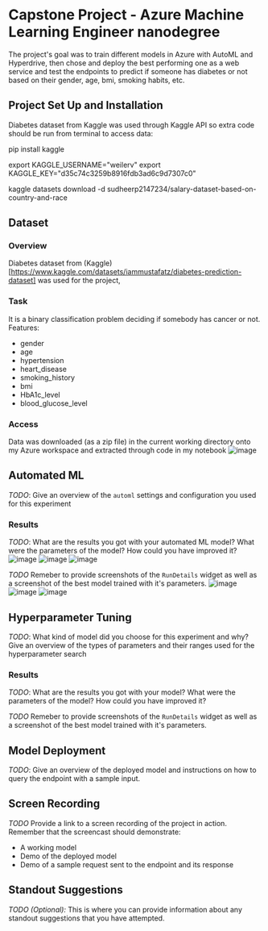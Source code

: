 # Capstone Project - Azure Machine Learning Engineer nanodegree

The project's goal was to train different models in Azure with AutoML and Hyperdrive, then chose and deploy the best performing one as a web service and test the endpoints to predict if someone has diabetes or not based on their gender, age, bmi, smoking habits, etc.


## Project Set Up and Installation
Diabetes dataset from Kaggle was used through Kaggle API so extra code should be run from terminal to access data:

pip install kaggle

export KAGGLE_USERNAME="weilerv"
export KAGGLE_KEY="d35c74c3259b8916fdb3ad6c9d7307c0"

kaggle datasets download -d sudheerp2147234/salary-dataset-based-on-country-and-race

## Dataset

### Overview
Diabetes dataset from (Kaggle)[https://www.kaggle.com/datasets/iammustafatz/diabetes-prediction-dataset] was used for the project, 

### Task
It is a binary classification problem deciding if somebody has cancer or not. 
Features:
* gender
* age
* hypertension
* heart_disease
* smoking_history
* bmi
* HbA1c_level
* blood_glucose_level


### Access
Data was downloaded (as a zip file) in the current working directory onto my Azure workspace and extracted through code in my notebook
![image](https://github.com/weilerv/Udacity_ML_azure_capstone/assets/37341293/58d4fa42-4c65-49d8-a754-981875f825f5)

## Automated ML
*TODO*: Give an overview of the `automl` settings and configuration you used for this experiment

### Results
*TODO*: What are the results you got with your automated ML model? What were the parameters of the model? How could you have improved it?
![image](https://github.com/weilerv/Udacity_ML_azure_capstone/assets/37341293/c5d05553-f6aa-4d32-adee-38bc444b87d1)
![image](https://github.com/weilerv/Udacity_ML_azure_capstone/assets/37341293/8b1c1eab-3404-442f-b4b8-94b3c460b3fa)
![image](https://github.com/weilerv/Udacity_ML_azure_capstone/assets/37341293/82193c77-7f1f-4997-86e1-7a9f865f4fea)


*TODO* Remeber to provide screenshots of the `RunDetails` widget as well as a screenshot of the best model trained with it's parameters.
![image](https://github.com/weilerv/Udacity_ML_azure_capstone/assets/37341293/5c476684-1642-45dd-9273-f160bf44f9dc)
![image](https://github.com/weilerv/Udacity_ML_azure_capstone/assets/37341293/07d24c81-5d10-4bf2-844f-b32bf482f765)
![image](https://github.com/weilerv/Udacity_ML_azure_capstone/assets/37341293/daf75847-ebae-4273-98c6-0ea270a667dc)




## Hyperparameter Tuning
*TODO*: What kind of model did you choose for this experiment and why? Give an overview of the types of parameters and their ranges used for the hyperparameter search


### Results
*TODO*: What are the results you got with your model? What were the parameters of the model? How could you have improved it?

*TODO* Remeber to provide screenshots of the `RunDetails` widget as well as a screenshot of the best model trained with it's parameters.

## Model Deployment
*TODO*: Give an overview of the deployed model and instructions on how to query the endpoint with a sample input.

## Screen Recording
*TODO* Provide a link to a screen recording of the project in action. Remember that the screencast should demonstrate:
- A working model
- Demo of the deployed  model
- Demo of a sample request sent to the endpoint and its response

## Standout Suggestions
*TODO (Optional):* This is where you can provide information about any standout suggestions that you have attempted.
